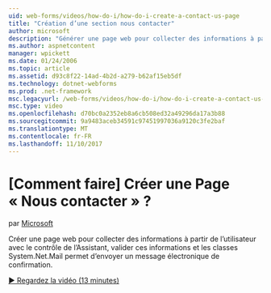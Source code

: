 ```yaml
---
uid: web-forms/videos/how-do-i/how-do-i-create-a-contact-us-page
title: "Création d’une section nous contacter"
author: microsoft
description: "Générer une page web pour collecter des informations à partir de l’utilisateur avec le contrôle de l’Assistant, valider ces informations et les classes System.Net.Mail permet d’envoyer un confi..."
ms.author: aspnetcontent
manager: wpickett
ms.date: 01/24/2006
ms.topic: article
ms.assetid: d93c8f22-14ad-4b2d-a279-b62af15eb5df
ms.technology: dotnet-webforms
ms.prod: .net-framework
msc.legacyurl: /web-forms/videos/how-do-i/how-do-i-create-a-contact-us-page
msc.type: video
ms.openlocfilehash: d70bc0a2352eb8a6cb508ed32a49296da17a3b88
ms.sourcegitcommit: 9a9483aceb34591c97451997036a9120c3fe2baf
ms.translationtype: MT
ms.contentlocale: fr-FR
ms.lasthandoff: 11/10/2017
---
```

<a name="how-do-i-create-a-contact-us-page"></a>[Comment faire] Créer une Page « Nous contacter » ?
====================
par [Microsoft](https://github.com/microsoft)

Créer une page web pour collecter des informations à partir de l’utilisateur avec le contrôle de l’Assistant, valider ces informations et les classes System.Net.Mail permet d’envoyer un message électronique de confirmation.

[&#9654; Regardez la vidéo (13 minutes)](https://channel9.msdn.com/Blogs/ASP-NET-Site-Videos/how-do-i-create-a-contact-us-page)
